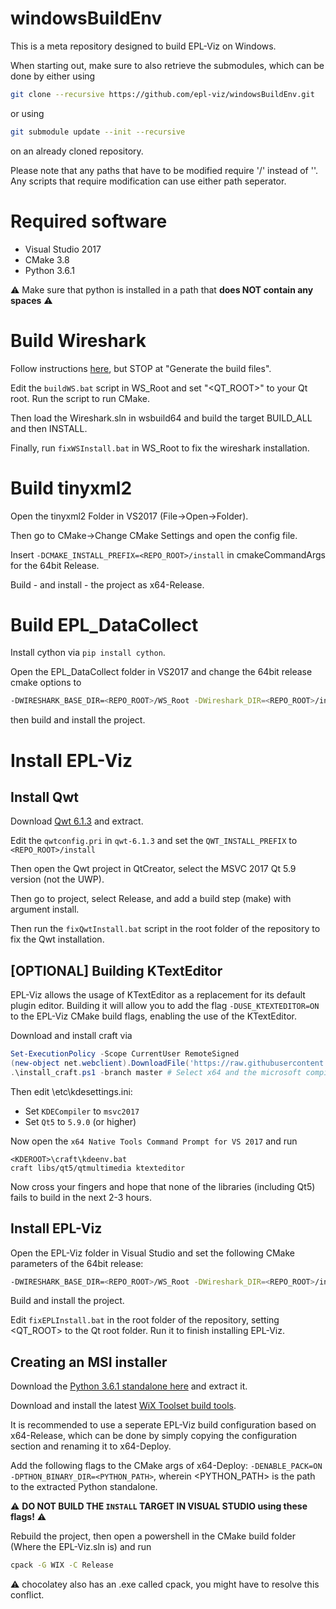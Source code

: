 # windowsBuildEnv

This is a meta repository designed to build EPL-Viz on Windows.

When starting out, make sure to also retrieve the submodules, which can be done by either using

```bash
git clone --recursive https://github.com/epl-viz/windowsBuildEnv.git
```

or using

```bash
git submodule update --init --recursive
```

on an already cloned repository.

Please note that any paths that have to be modified require '/' instead of '\'. Any scripts that require modification can use either path seperator.

# Required software

 - Visual Studio 2017
 - CMake 3.8
 - Python 3.6.1
 
:warning: Make sure that python is installed in a path that **does NOT contain any spaces** :warning:
 
# Build Wireshark

Follow instructions [here](https://www.wireshark.org/docs/wsdg_html_chunked/ChSetupWin32.html), but STOP at "Generate the build files".

Edit the `buildWS.bat` script in WS_Root and set "<QT_ROOT>" to your Qt root. Run the script to run CMake.

Then load the Wireshark.sln in wsbuild64 and build the target BUILD_ALL and then INSTALL.

Finally, run `fixWSInstall.bat` in WS_Root to fix the wireshark installation.

# Build tinyxml2

Open the tinyxml2 Folder in VS2017 (File->Open->Folder).

Then go to CMake->Change CMake Settings and open the config file.

Insert `-DCMAKE_INSTALL_PREFIX=<REPO_ROOT>/install` in cmakeCommandArgs for the 64bit Release.

Build - and install - the project as x64-Release.

# Build EPL_DataCollect

Install cython via `pip install cython`.

Open the EPL_DataCollect folder in VS2017 and change the 64bit release cmake options to 

```bash
-DWIRESHARK_BASE_DIR=<REPO_ROOT>/WS_Root -DWireshark_DIR=<REPO_ROOT>/install/lib/Wireshark -DTinyXML2_ROOT=<REPO_ROOT>/install -DCMAKE_INSTALL_PREFIX=<REPO_ROOT>/install -T host=x64
```

then build and install the project.

# Install EPL-Viz

## Install Qwt

Download [Qwt 6.1.3](https://sourceforge.net/projects/qwt/files/qwt/6.1.3/) and extract.

Edit the `qwtconfig.pri` in `qwt-6.1.3` and set the `QWT_INSTALL_PREFIX` to `<REPO_ROOT>/install`

Then open the Qwt project in QtCreator, select the MSVC 2017 Qt 5.9 version (not the UWP).

Then go to project, select Release, and add a build step (make) with argument install.

Then run the `fixQwtInstall.bat` script in the root folder of the repository to fix the Qwt installation.

## [OPTIONAL] Building KTextEditor

EPL-Viz allows the usage of KTextEditor as a replacement for its default plugin editor. Building it will allow you to add the flag `-DUSE_KTEXTEDITOR=ON` to the EPL-Viz CMake build flags, enabling the use of the KTextEditor.

Download and install craft via
```ps1
Set-ExecutionPolicy -Scope CurrentUser RemoteSigned
(new-object net.webclient).DownloadFile('https://raw.githubusercontent.com/KDE/craft/master/setup/install_craft.ps1', (Get-Item -Path ".\" -Verbose).FullName + 'install_craft.ps1' )
.\install_craft.ps1 -branch master # Select x64 and the microsoft compiler
```

Then edit <KDEROOT>\etc\kdesettings.ini:
  - Set `KDECompiler` to `msvc2017`
  - Set `Qt5` to `5.9.0` (or higher)

Now open the `x64 Native Tools Command Prompt for VS 2017` and run
```
<KDEROOT>\craft\kdeenv.bat
craft libs/qt5/qtmultimedia ktexteditor
```

Now cross your fingers and hope that none of the libraries (including Qt5) fails to build in the next 2-3 hours.

## Install EPL-Viz

Open the EPL-Viz folder in Visual Studio and set the following CMake parameters of the 64bit release:

```bash
-DWIRESHARK_BASE_DIR=<REPO_ROOT>/WS_Root -DWireshark_DIR=<REPO_ROOT>/install/lib/Wireshark -DTinyXML2_ROOT=<REPO_ROOT>/install -DQt5_DIR=<QT_ROOT>/5.9/msvc2017_64/lib/cmake/Qt5 -DCMAKE_INSTALL_PREFIX=<REPO_ROOT>/install -T host=x64
```

Build and install the project.

Edit `fixEPLInstall.bat` in the root folder of the repository, setting <QT_ROOT> to the Qt root folder. Run it to finish installing EPL-Viz.

## Creating an MSI installer

Download the [Python 3.6.1 standalone here](https://www.python.org/ftp/python/3.6.1/python-3.6.1-embed-amd64.zip) and extract it.

Download and install the latest [WiX Toolset build tools](http://wixtoolset.org/releases/).

It is recommended to use a seperate EPL-Viz build configuration based on x64-Release, which can be done by simply copying the configuration section and renaming it to x64-Deploy. 

Add the following flags to the CMake args of x64-Deploy: `-DENABLE_PACK=ON -DPTHON_BINARY_DIR=<PYTHON_PATH>`, wherein <PYTHON_PATH> is the path to the extracted Python standalone.

:warning: **DO NOT BUILD THE `INSTALL` TARGET IN VISUAL STUDIO using these flags!** :warning:

Rebuild the project, then open a powershell in the CMake build folder (Where the EPL-Viz.sln is) and run

```bash
cpack -G WIX -C Release
```

:warning: chocolatey also has an .exe called cpack, you might have to resolve this conflict.

